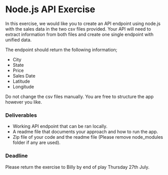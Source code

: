 # Node.js API Exercise
In this exercise, we would like you to create an API endpoint using node.js with the sales data in the two csv files provided.
Your API will need to extract information from both files and create one single endpoint with unified data. 

The endpoint should return the following information;
- City
- State
- Price
- Sales Date
- Latitude 
- Longitude 

Do not change the csv files manually.
You are free to structure the app however you like.

### Deliverables
- Working API endpoint that can be ran locally.
- A readme file that documents your approach and how to run the app.
- Zip file of your code and the readme file (Please remove node_modules folder if any are used). 

### Deadline
Please return the exercise to Billy by end of play Thursday 27th July.
